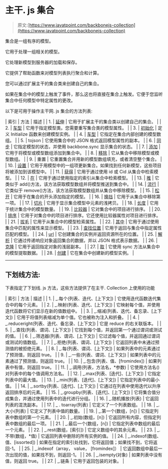 # 主干. js 集合

> 原文:[https://www.javatpoint.com/backbonejs-collection](https://www.javatpoint.com/backbonejs-collection)

集合是一组有序的模型。

它用于处理一组相关的模型。

它处理新模型到服务器的加载和保存。

它提供了帮助函数来对模型列表执行聚合和计算。

您可以通过扩展主干的集合类来创建自己的集合。

如果在集合中的模型上触发了事件，那么这也将直接在集合上触发。它便于您监听集合中任何模型中特定属性的更改。

以下是可用于操作主干网. js 集合的方法列表:

| 索引 | 方法 | 描述 |
| 1. | [延伸](backbonejs-collection-extend) | 它用于扩展主干的集合类以创建自己的集合。 |
| 2. | [车型](backbonejs-collection-model) | 它用于指定模型类。您需要重写集合类的模型属性。 |
| 3. | [初始化](backbonejs-collection-initialize) | 定义 Initialize 函数来创建模型实例。 |
| 4. | [车型](backbonejs-collection-models) | 它指定在集合内部创建的模型数组。 |
| 5. | tojson | 它使用集合中的 JSON 格式返回模型属性的副本。 |
| 6. | [同步](backbonejs-collection-sync) | 它指定模型的状态，并使用 backbone.sync 显示集合的状态。 |
| 7. | [添加](backbonejs-collection-add) | 它用于将模型或模型数组添加到集合中。 |
| 8. | [移除](backbonejs-collection-remove) | 它从集合中移除模型或模型数组。 |
| 9. | 重置 | 它重置集合并用新的模型数组填充，或者清空整个集合。 |
| 10. | [设置](backbonejs-collection-set) | 它用于用模型中的一组项更新集合。如果找到任何新模型，这些项目将被添加到该模型中。 |
| 11. | [获得](backbonejs-collection-get) | 它用于通过使用 id 或 Cid 从集合中检索模型。 |
| 12. | [在](backbonejs-collection-at) | 它用于通过使用指定的索引从集合中检索模型。 |
| 13. | [推](backbonejs-collection-push) | 它类似于 add()方法，该方法获取模型数组并将模型推送到集合中。 |
| 14. | [流行](backbonejs-collection-pop) | 它类似于 remove()方法，该方法获取模型数组并从集合中移除模型。 |
| 15. | [松开](backbonejs-collection-unshift) | 它用于在集合的开头添加指定的模型。 |
| 16. | [换挡](backbonejs-collection-shift) | 它用于从集合中移除第一项。 |
| 17. | [切片](backbonejs-collection-slice) | 它用于显示集合模型中元素的浅拷贝。 |
| 18. | [长度](backbonejs-collection-length) | 它用于统计集合中的模型数量。 |
| 19. | [比较器](backbonejs-collection-comparator) | 它对集合中的项目进行排序。 |
| 20. | [排序](backbonejs-collection-sort) | 它用于对集合中的项目进行排序。它还使用比较器属性对项目进行排序。 |
| 21. | [拔毛](backbonejs-collection-pluck) | 它用于从集合中的模型检索属性。 |
| 22. | [其中](backbonejs-collection-where) | 它用于通过使用集合中匹配的属性来显示模型。 |
| 23. | [查找位置](backbonejs-collection-findwhere) | 它用于返回与集合中指定属性匹配的模型。 |
| 24. | [url](backbonejs-collection-url) | 它创建集合的实例并返回资源所在的位置。 |
| 25. | [解析](backbonejs-collection-parse) | 它通过传递响应对象返回集合的数据，并以 JSON 格式表示数据。 |
| 26. | [克隆](backbonejs-collection-clone) | 它用于返回指定对象的浅层副本。 |
| 27. | [取](backbonejs-collection-fetch) | 它使用 sync 方法从集合中的模型提取数据。 |
| 28. | [创建](backbonejs-collection-create) | 它在集合中创建新的模型实例。 |

* * *

## 下划线方法:

下表指定了下划线. js 方法，这些方法提供了在主干. Collection 上使用的功能

| 索引 | 方法 | 描述 |
| 1. | _.每个(列表、迭代、[上下文]) | 它使用迭代函数迭代集合中的每个元素。 |
| 2. | _.映射(列表、迭代、[上下文]) | 它映射每个值，并使用迭代函数将它们显示在新的值数组中。 |
| 3. | _.缩减(列表、迭代、备忘录、[上下文]) | 它用于将值列表缩减为单个值。它也被称为注入和折叠。 |
| 4. | _.reduceright(列表、迭代、备忘录、[上下文]) | 它是 reduce 的右关联版本。 |
| 5. | _.查找(列表、谓词、[上下文]) | 它找到每个值，并返回第一个通过谓词或测试的值。 |
| 6. | _.筛选器(列表、谓词、[上下文]) | 它过滤每个值，并返回通过谓词或测试的值数组。 |
| 7. | _.拒绝(列表、谓词、[上下文]) | 它返回列表中未通过预测值的被拒绝元素。 |
| 8. | _.每(列表、谓词、[上下文]) | 如果列表中的元素通过了预测值，则返回 true。 |
| 9. | _.一些(列表、谓词、[上下文]) | 如果列表中的元素通过了预测值，则返回 true。 |
| 10. | _.包含(列表、值、[fromindex]) | 如果列表中有值，则返回 true。 |
| 11. | _.调用(列表，方法名，*参数) | 它使用方法名()对列表中的每个值调用方法名。 |
| 12. | _.max(列表、[迭代]、[上下文]) | 它指定列表中的最大值。 |
| 13. | _.min(列表、[迭代]、[上下文]) | 它指定列表中的最小值。 |
| 14. | _.sortby(列表、[迭代]、[上下文]) | 它通过在列表中使用迭代以升序返回排序后的元素。 |
| 15. | _.groupby(列表、[迭代]、[上下文]) | 它将集合值分成集合，并通过使用列表中的迭代进行分组。 |
| 16. | _.随机播放(列表) | 它返回列表的混洗副本。 |
| 17. | _ . toarray(列表) | 它定义了一个列表数组。 |
| 18. | _.大小(列表) | 它定义了列表中值的数量。 |
| 19. | _.第一个(数组，[n]) | 它指定列表中数组的第一个元素。 |
| 20. | _.初始(数组，[n]) | 它返回所有内容，但指定列表中数组的最后一项。 |
| 21. | _.最后一个(数组，[n]) | 它指定列表中数组的最后一个元素。 |
| 22. | _.rest(数组，[索引]) | 它定义数组中的其余元素。 |
| 23. | _.不带(数组，*值) | 它返回列表中删除的所有实例的值。 |
| 24. | _.indexof(数组、值、[issorted]) | 如果在指定的索引处找到，它将返回值；如果找不到，它将返回-1。 |
| 25. | _.indexof（array， value， [fromindex]） | 它返回数组中最后一次出现的值，如果找不到，则返回-1。 |
| 26. | _.isempty(对象) | 如果列表中没有值，则返回 true。 |
| 27. | _.链条 | 它用于返回包装的对象。 |